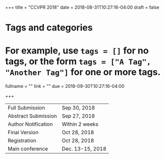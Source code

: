 +++
title = "CCVPR 2018"
date = 2018-08-31T10:27:16-04:00
draft = false

# Tags and categories
# For example, use `tags = []` for no tags, or the form `tags = ["A Tag", "Another Tag"]` for one or more tags.

fullname = ""
link = ""
due =  2018-09-30T10:27:16-04:00

+++

| | |
|---|---|
|Full Submission|Sep 30,  2018|
|Abstract Submission|Sep 27, 2018|
|Author Notification|Within 2 weeks|
|Final Version|Oct 28, 2018|
|Registration|Oct 28, 2018|
|Main conference|Dec. 13-15, 2018|